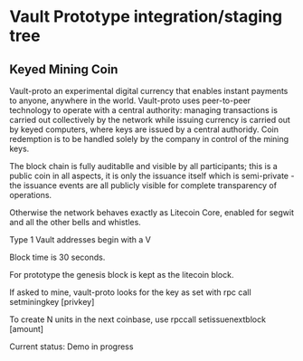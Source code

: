 Vault Prototype integration/staging tree
=====================================

Keyed Mining Coin
----------------

Vault-proto an experimental digital currency that enables instant payments to
anyone, anywhere in the world. Vault-proto uses peer-to-peer technology to operate
with a central authority: managing transactions is carried
out collectively by the network while issuing currency is carried out by keyed computers, where
keys are issued by a central authoridy.  Coin redemption is to be handled solely by the company 
in control of the mining keys.  

The block chain is fully auditablle and visible by all participants; this is a public coin in all aspects, 
it is only the issuance itself which is semi-private - the issuance events are all publicly visible for complete transparency of operations.  

Otherwise the network behaves exactly as Litecoin Core, enabled for segwit and all the other bells and whistles.

Type 1 Vault addresses begin with a V  

Block time is 30 seconds.  

For prototype the genesis block is kept as the litecoin block.  

If asked to mine, vault-proto looks for the key as set with rpc call setminingkey [privkey]

To create N units in the next coinbase, use rpccall setissuenextblock [amount]   

Current status:  Demo in progress



